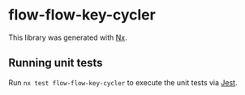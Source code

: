 # flow-flow-key-cycler

This library was generated with [Nx](https://nx.dev).

## Running unit tests

Run `nx test flow-flow-key-cycler` to execute the unit tests via [Jest](https://jestjs.io).
